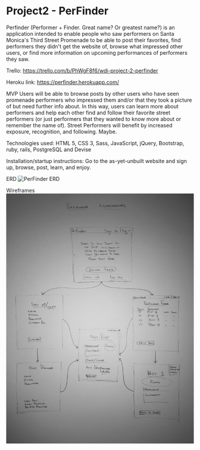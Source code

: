 # Project2 - PerFinder

Perfinder (Performer + Finder. Great name? Or greatest name?) is an application intended to enable people who saw performers on Santa Monica's Third Street Promenade to be able to post their favorites, find performers they didn't get the website of, browse what impressed other users, or find more information on upcoming performances of performers they saw.

Trello:
https://trello.com/b/PhWgF8f6/wdi-project-2-perfinder

Heroku link:
https://perfinder.herokuapp.com/

MVP
Users will be able to browse posts by other users who have seen promenade performers who impressed them and/or that they took a picture of but need further info about.  In this way, users can learn more about performers and help each other find and follow their favorite street performers (or just performers that they wanted to know more about or remember the name of).  Street Performers will benefit by increased exposure, recognition, and following. Maybe.

Technologies used:
HTML 5, CSS 3, Sass, JavaScript, jQuery, Bootstrap, ruby, rails, PostgreSQL and Devise

<!-- Approach taken: -->

Installation/startup instructions:
Go to the as-yet-unbuilt website and sign up, browse, post, learn, and enjoy.

<!-- Unsolved problems and next steps. -->


ERD
<img src="assets/PerFinder_ERD.png" alt="PerFinder ERD" />

Wireframes
<img src="assets/PerFinder_Wireframes.jpg" alt="PerFinder Wireframes" />
